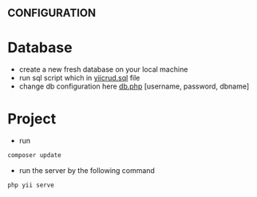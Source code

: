 CONFIGURATION
-------------

# Database
- create a new fresh database on your local machine
- run sql script which in [yiicrud.sql](yiicrud.sql) file
- change db configuration here [db.php](config/db.php) [username, password, dbname]


# Project
- run 
```php
composer update
```
- run the server by the following command
```php
php yii serve
```

